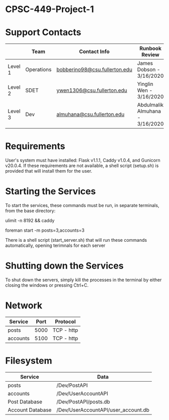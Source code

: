 # CPSC-449-Project-1

# Support Contacts

|        | Team           | Contact Info                   | Runbook Review                  |
|--------|----------------|--------------------------------|---------------------------------|
|Level 1 | Operations     | bobberino98@csu.fullerton.edu  | James Dobson - 3/16/2020        |
|Level 2 | SDET           | ywen1306@csu.fullerton.edu     | Yinglin Wen - 3/16/2020         |
|Level 3 | Dev            | almuhana@csu.fullerton.edu     | Abdulmalik Almuhana - 3/16/2020 |


# Requirements

User's system must have installed: Flask v1.1.1, Caddy v1.0.4, and Gunicorn v20.0.4.
If these requirements are not available, a shell script (setup.sh) is provided that will install them for the user.

# Starting the Services
To start the services, these commands must be run, in separate terminals, from the base directory:

ulimit -n 8192 && caddy

foreman start -m posts=3,accounts=3

There is a shell script (start_server.sh) that will run these commands automatically, opening terimnals for each server

# Shutting down the Services
To shut down the servers, simply kill the processes in the terminal by either closing the windows or pressing Ctrl+C.

# Network

| Service      | Port        | Protocol       |
|--------------|-------------|----------------|
| posts        | 5000        | TCP - http     |
| accounts     | 5100        | TCP - http     |

# Filesystem

| Service          | Data                                |
|------------------|-------------------------------------|
| posts            | /Dev/PostAPI                        |
| accounts         | /Dev/UserAccountAPI                 |
| Post Database    | /Dev/PostAPI/posts.db               |
| Account Database | /Dev/UserAccountAPI/user_account.db |



